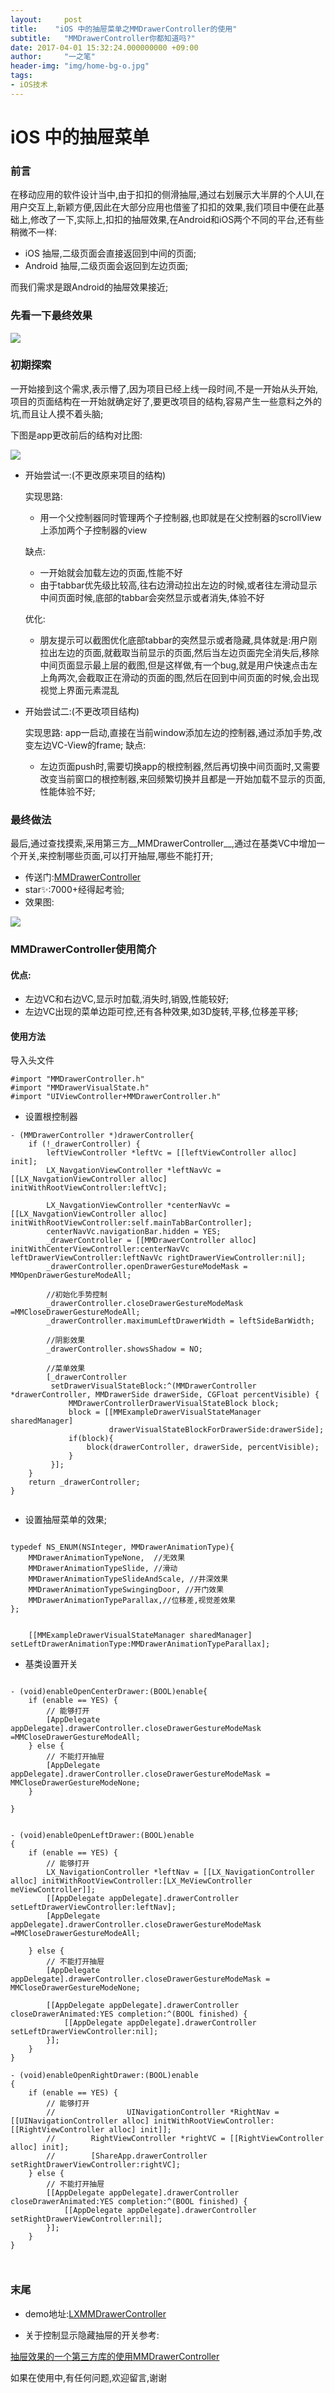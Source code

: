 ```yaml
---
layout:     post
title:    "iOS 中的抽屉菜单之MMDrawerController的使用"
subtitle:   "MMDrawerController你都知道吗?"
date: 2017-04-01 15:32:24.000000000 +09:00
author:     "一之笔"
header-img: "img/home-bg-o.jpg"
tags:
- iOS技术
---
```




# iOS 中的抽屉菜单

### 前言
在移动应用的软件设计当中,由于扣扣的侧滑抽屉,通过右划展示大半屏的个人UI,在用户交互上,新颖方便,因此在大部分应用也借鉴了扣扣的效果,我们项目中便在此基础上,修改了一下,实际上,扣扣的抽屉效果,在Android和iOS两个不同的平台,还有些稍微不一样:

* iOS 抽屉,二级页面会直接返回到中间的页面;
* Android 抽屉,二级页面会返回到左边页面;

而我们需求是跟Android的抽屉效果接近;

### 先看一下最终效果

![](http://yizhibi.6chemical.com/ceahuchouti.gif)

### 初期探索

一开始接到这个需求,表示懵了,因为项目已经上线一段时间,不是一开始从头开始,项目的页面结构在一开始就确定好了,要更改项目的结构,容易产生一些意料之外的坑,而且让人摸不着头脑;

下图是app更改前后的结构对比图:

![](http://yizhibi.6chemical.com/chouti.png?imageMogr2/thumbnail/1000x400)

* 开始尝试一:(不更改原来项目的结构)
   
    实现思路:
	* 用一个父控制器同时管理两个子控制器,也即就是在父控制器的scrollView上添加两个子控制器的view
   	
   	缺点:
   	* 一开始就会加载左边的页面,性能不好
   	* 由于tabbar优先级比较高,往右边滑动拉出左边的时候,或者往左滑动显示中间页面时候,底部的tabbar会突然显示或者消失,体验不好
 
  优化:
  	 * 朋友提示可以截图优化底部tabbar的突然显示或者隐藏,具体就是:用户刚拉出左边的页面,就截取当前显示的页面,然后当左边页面完全消失后,移除中间页面显示最上层的截图,但是这样做,有一个bug,就是用户快速点击左上角两次,会截取正在滑动的页面的图,然后在回到中间页面的时候,会出现视觉上界面元素混乱
	
* 开始尝试二:(不更改项目结构)

	实现思路:
	app一启动,直接在当前window添加左边的控制器,通过添加手势,改变左边VC-View的frame;
	缺点:
	* 左边页面push时,需要切换app的根控制器,然后再切换中间页面时,又需要改变当前窗口的根控制器,来回频繁切换并且都是一开始加载不显示的页面,性能体验不好;
	
### 最终做法

最后,通过查找摸索,采用第三方__MMDrawerController__,通过在基类VC中增加一个开关,来控制哪些页面,可以打开抽屉,哪些不能打开;

* 传送门:[MMDrawerController](https://github.com/mutualmobile/MMDrawerController)
* star✨:7000+经得起考验;
* 效果图:

![](http://yizhibi.6chemical.com/1649244b7-2.gif)

### MMDrawerController使用简介

#### 优点: 

* 左边VC和右边VC,显示时加载,消失时,销毁,性能较好;
* 左边VC出现的菜单边距可控,还有各种效果,如3D旋转,平移,位移差平移;

#### 使用方法

导入头文件

```
#import "MMDrawerController.h"
#import "MMDrawerVisualState.h"
#import "UIViewController+MMDrawerController.h"
```

* 设置根控制器

```
- (MMDrawerController *)drawerController{
    if (!_drawerController) {
        leftViewController *leftVc = [[leftViewController alloc] init];
        LX_NavgationViewController *leftNavVc = [[LX_NavgationViewController alloc] initWithRootViewController:leftVc];
        
        LX_NavgationViewController *centerNavVc = [[LX_NavgationViewController alloc] initWithRootViewController:self.mainTabBarController];
        centerNavVc.navigationBar.hidden = YES;
        _drawerController = [[MMDrawerController alloc] initWithCenterViewController:centerNavVc leftDrawerViewController:leftNavVc rightDrawerViewController:nil];
        _drawerController.openDrawerGestureModeMask = MMOpenDrawerGestureModeAll;
        
        //初始化手势控制
        _drawerController.closeDrawerGestureModeMask =MMCloseDrawerGestureModeAll;
        _drawerController.maximumLeftDrawerWidth = leftSideBarWidth;
        
        //阴影效果
        _drawerController.showsShadow = NO;
        
        //菜单效果
        [_drawerController
         setDrawerVisualStateBlock:^(MMDrawerController *drawerController, MMDrawerSide drawerSide, CGFloat percentVisible) {
             MMDrawerControllerDrawerVisualStateBlock block;
             block = [[MMExampleDrawerVisualStateManager sharedManager]
                      drawerVisualStateBlockForDrawerSide:drawerSide];
             if(block){
                 block(drawerController, drawerSide, percentVisible);
             }
         }];
    }
    return _drawerController;
}


```

* 设置抽屉菜单的效果;




```

typedef NS_ENUM(NSInteger, MMDrawerAnimationType){
    MMDrawerAnimationTypeNone,  //无效果
    MMDrawerAnimationTypeSlide, //滑动
    MMDrawerAnimationTypeSlideAndScale, //井深效果
    MMDrawerAnimationTypeSwingingDoor, //开门效果
    MMDrawerAnimationTypeParallax,//位移差,视觉差效果
};

   
    [[MMExampleDrawerVisualStateManager sharedManager] setLeftDrawerAnimationType:MMDrawerAnimationTypeParallax];

```

* 基类设置开关 

```

- (void)enableOpenCenterDrawer:(BOOL)enable{
    if (enable == YES) {
        // 能够打开
        [AppDelegate appDelegate].drawerController.closeDrawerGestureModeMask =MMCloseDrawerGestureModeAll;
    } else {
        // 不能打开抽屉
        [AppDelegate appDelegate].drawerController.closeDrawerGestureModeMask = MMCloseDrawerGestureModeNone;
    }
    
}


- (void)enableOpenLeftDrawer:(BOOL)enable
{
    if (enable == YES) {
        // 能够打开
        LX_NavigationController *leftNav = [[LX_NavigationController alloc] initWithRootViewController:[LX_MeViewController meViewController]];
        [[AppDelegate appDelegate].drawerController setLeftDrawerViewController:leftNav];
        [AppDelegate appDelegate].drawerController.closeDrawerGestureModeMask =MMCloseDrawerGestureModeAll;

    } else {
        // 不能打开抽屉
        [AppDelegate appDelegate].drawerController.closeDrawerGestureModeMask = MMCloseDrawerGestureModeNone;

        [[AppDelegate appDelegate].drawerController closeDrawerAnimated:YES completion:^(BOOL finished) {
            [[AppDelegate appDelegate].drawerController setLeftDrawerViewController:nil];
        }];
    }
}

- (void)enableOpenRightDrawer:(BOOL)enable
{
    if (enable == YES) {
        // 能够打开
        //                UINavigationController *RightNav = [[UINavigationController alloc] initWithRootViewController:[[RightViewController alloc] init]];
        //        RightViewController *rightVC = [[RightViewController alloc] init];
        //        [ShareApp.drawerController setRightDrawerViewController:rightVC];
    } else {
        // 不能打开抽屉
        [[AppDelegate appDelegate].drawerController closeDrawerAnimated:YES completion:^(BOOL finished) {
            [[AppDelegate appDelegate].drawerController setRightDrawerViewController:nil];
        }];
    }
}



```

### 末尾

* demo地址:[LXMMDrawerController](https://github.com/lucyios/LXMMDrawerController)

* 关于控制显示隐藏抽屉的开关参考:

[抽屉效果的一个第三方库的使用MMDrawerController](http://www.jianshu.com/p/573aeb157754)

如果在使用中,有任何问题,欢迎留言,谢谢
